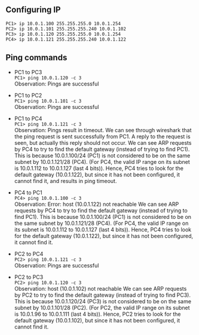 ## Configuring IP

```
PC1> ip 10.0.1.100 255.255.255.0 10.0.1.254
PC2> ip 10.0.1.101 255.255.255.240 10.0.1.102
PC3> ip 10.0.1.120 255.255.255.0 10.0.1.254
PC4> ip 10.0.1.121 255.255.255.240 10.0.1.122
```

## Ping commands

- PC1 to PC3 <br/> `PC1> ping 10.0.1.120 -c 3` <br/> 
Observation: Pings are successful 

- PC1 to PC2 <br/> `PC1> ping 10.0.1.101 -c 3` <br/> 
Observation: Pings are successful

- PC1 to PC4 <br/> `PC1> ping 10.0.1.121 -c 3` <br/>
Observation: Pings result in timeout. We can see through wireshark that the ping request is sent successfully from PC1.
A reply to the request is seen, but actually this reply should not occur. We can see ARP requests by PC4 to try to find
the default gateway (instead of trying to find PC1).
This is because 10.0.1.100/24 (PC1) is not considered to be on the same subnet by 10.0.1.121/28 (PC4). 
(For PC4, the valid IP range on its subnet is 10.0.1.112 to 10.0.1.127 (last 4 bits)).
Hence, PC4 tries to look for the default gateway (10.0.1.122), but since it has not been configured, it cannot find it, and results in ping timeout.

- PC4 to PC1 <br/> `PC4> ping 10.0.1.100 -c 3` <br/>
Observation: Error: host (10.0.1.122) not reachable
We can see ARP requests by PC4 to try to find the default gateway (instead of trying to find PC1).
This is because 10.0.1.100/24 (PC1) is not considered to be on the same subnet by 10.0.1.121/28 (PC4). 
(For PC4, the valid IP range on its subnet is 10.0.1.112 to 10.0.1.127 (last 4 bits)).
Hence, PC4 tries to look for the default gateway (10.0.1.122), but since it has not been configured, it cannot find it.

- PC2 to PC4 <br/> `PC2> ping 10.0.1.121 -c 3` <br/>
Observation: Pings are successful

- PC2 to PC3 <br/> `PC2> ping 10.0.1.120 -c 3` <br/>
Observation: host (10.0.1.102) not reachable
We can see ARP requests by PC2 to try to find the default gateway (instead of trying to find PC3).
This is because 10.0.1.120/24 (PC3) is not considered to be on the same subnet by 10.0.1.101/28 (PC2). 
(For PC2, the valid IP range on its subnet is 10.0.1.96 to 10.0.1.111 (last 4 bits)).
Hence, PC2 tries to look for the default gateway (10.0.1.102), but since it has not been configured, it cannot find it.
